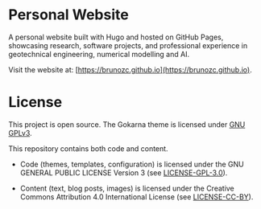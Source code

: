 # Personal Website

A personal website built with Hugo and hosted on GitHub Pages, showcasing research, software projects,
and professional experience in geotechnical engineering, numerical modelling and AI.

Visit the website at: [https://brunozc.github.io](https://brunozc.github.io).

# License

This project is open source. The Gokarna theme is licensed under
[GNU GPLv3](https://github.com/gokarna-theme/gokarna-hugo/blob/main/LICENSE).

This repository contains both code and content.

- Code (themes, templates, configuration) is licensed under the GNU GENERAL PUBLIC LICENSE Version 3
  (see [LICENSE-GPL-3.0](LICENSE-GPL-3.0)).

- Content (text, blog posts, images) is licensed under the Creative Commons
  Attribution 4.0 International License (see [LICENSE-CC-BY](LICENSE-CC-BY)).